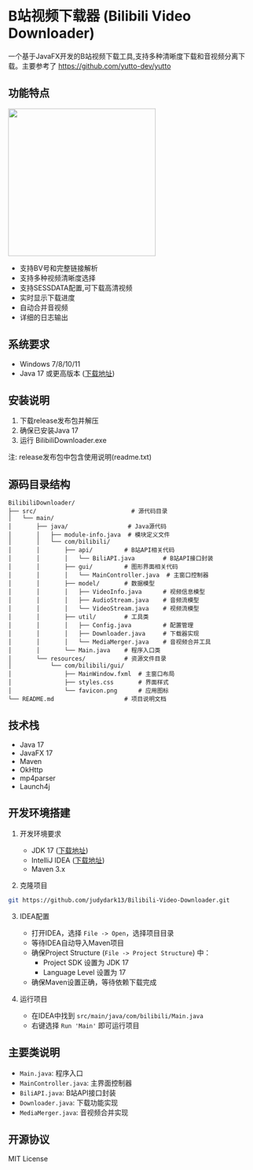 # B站视频下载器 (Bilibili Video Downloader)

一个基于JavaFX开发的B站视频下载工具,支持多种清晰度下载和音视频分离下载。主要参考了 https://github.com/yutto-dev/yutto

## 功能特点

<img src="https://github.com/user-attachments/assets/99b221ef-1e37-4006-97f2-2858af71337a" width="300">

- 支持BV号和完整链接解析
- 支持多种视频清晰度选择
- 支持SESSDATA配置,可下载高清视频
- 实时显示下载进度
- 自动合并音视频
- 详细的日志输出

## 系统要求

- Windows 7/8/10/11
- Java 17 或更高版本 ([下载地址](https://adoptium.net/))

## 安装说明

1. 下载release发布包并解压
2. 确保已安装Java 17
3. 运行 BilibiliDownloader.exe

注: release发布包中包含使用说明(readme.txt)

## 源码目录结构

```
BilibiliDownloader/
├── src/                           # 源代码目录
│   └── main/
│       ├── java/                 # Java源代码
│       │   ├── module-info.java  # 模块定义文件
│       │   └── com/bilibili/
│       │       ├── api/         # B站API相关代码
│       │       │   └── BiliAPI.java        # B站API接口封装
│       │       ├── gui/         # 图形界面相关代码
│       │       │   └── MainController.java  # 主窗口控制器
│       │       ├── model/       # 数据模型
│       │       │   ├── VideoInfo.java      # 视频信息模型
│       │       │   ├── AudioStream.java    # 音频流模型
│       │       │   └── VideoStream.java    # 视频流模型
│       │       ├── util/        # 工具类
│       │       │   ├── Config.java         # 配置管理
│       │       │   ├── Downloader.java     # 下载器实现
│       │       │   └── MediaMerger.java    # 音视频合并工具
│       │       └── Main.java    # 程序入口类
│       └── resources/           # 资源文件目录
│           └── com/bilibili/gui/
│               ├── MainWindow.fxml  # 主窗口布局
│               ├── styles.css       # 界面样式
│               └── favicon.png      # 应用图标
└── README.md                    # 项目说明文档
```



## 技术栈

- Java 17
- JavaFX 17
- Maven
- OkHttp
- mp4parser
- Launch4j

## 开发环境搭建

1. 开发环境要求
   - JDK 17 ([下载地址](https://adoptium.net/))
   - IntelliJ IDEA ([下载地址](https://www.jetbrains.com/idea/))
   - Maven 3.x

2. 克隆项目
```bash
git https://github.com/judydark13/Bilibili-Video-Downloader.git
```

3. IDEA配置
   - 打开IDEA，选择 `File -> Open`，选择项目目录
   - 等待IDEA自动导入Maven项目
   - 确保Project Structure (`File -> Project Structure`) 中：
     - Project SDK 设置为 JDK 17
     - Language Level 设置为 17
   - 确保Maven设置正确，等待依赖下载完成

4. 运行项目
   - 在IDEA中找到 `src/main/java/com/bilibili/Main.java`
   - 右键选择 `Run 'Main'` 即可运行项目

## 主要类说明

- `Main.java`: 程序入口
- `MainController.java`: 主界面控制器
- `BiliAPI.java`: B站API接口封装
- `Downloader.java`: 下载功能实现
- `MediaMerger.java`: 音视频合并实现



## 开源协议

MIT License

